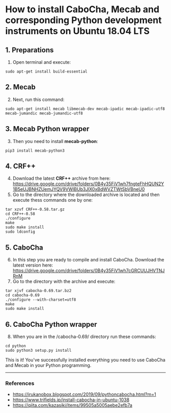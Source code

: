 # How to install CaboCha, Mecab and corresponding Python development instruments on Ubuntu 18.04 LTS
## 1. Preparations
1. Open terminal and execute:
```
sudo apt-get install build-essential
```
## 2. Mecab
2. Next, run this command:
```
sudo apt-get install mecab libmecab-dev mecab-ipadic mecab-ipadic-utf8 mecab-jumandic mecab-jumandic-utf8
```
## 3. Mecab Python wrapper
3. Then you need to install **mecab-python**:
```
pip3 install mecab-python3
```
## 4. CRF++
4. Download the latest **CRF++** archive from here:
https://drive.google.com/drive/folders/0B4y35FiV1wh7fngteFhHQUN2Y1B5eUJBNHZUemJYQV9VWlBUb3JlX0xBdWVZTWtSbVBneU0
5. Go to the directory where the downloaded archive is located and then execute thess commands one by one:
```
tar xzvf CRF++-0.58.tar.gz
cd CRF++-0.58
./configure
make
sudo make install
sudo ldconfig
```
## 5. CaboCha
6. In this step you are ready to compile and install CaboCha. Download the latest version here:
https://drive.google.com/drive/folders/0B4y35FiV1wh7cGRCUUJHVTNJRnM
7.  Go to the directory with the archive and execute:
```
tar xjvf cabocha-0.69.tar.bz2
cd cabocha-0.69
./configure --with-charset=utf8
make
sudo make install
```
## 6. CaboCha Python wrapper
8. When you are in the /cabocha-0.69/ directory run these commands:
```
cd python
sudo python3 setup.py install
```
This is it! You've successfully installed everything you need to use CaboCha and Mecab in your Python programming.

---
### References
* https://irukanobox.blogspot.com/2019/09/pythoncabocha.html?m=1
* https://www.trifields.jp/install-cabocha-in-ubuntu-1038
* https://qiita.com/kazasiki/items/99505a5005aebe2efb7a
